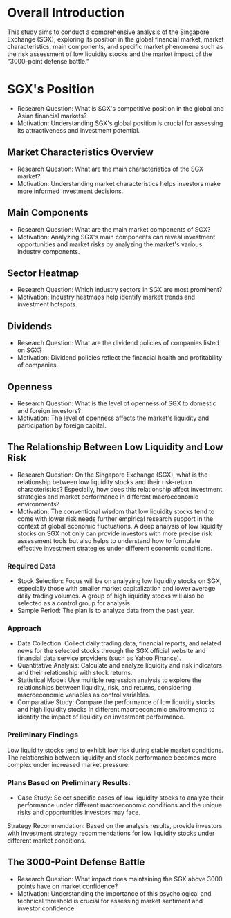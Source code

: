 # Overall Introduction
This study aims to conduct a comprehensive analysis of the Singapore Exchange (SGX), exploring its position in the global financial market, market characteristics, main components, and specific market phenomena such as the risk assessment of low liquidity stocks and the market impact of the "3000-point defense battle."

# SGX's Position
* Research Question: What is SGX's competitive position in the global and Asian financial markets?
* Motivation: Understanding SGX's global position is crucial for assessing its attractiveness and investment potential.

## Market Characteristics Overview
* Research Question: What are the main characteristics of the SGX market?
* Motivation: Understanding market characteristics helps investors make more informed investment decisions.

## Main Components
* Research Question: What are the main market components of SGX?
* Motivation: Analyzing SGX's main components can reveal investment opportunities and market risks by analyzing the market's various industry components.

## Sector Heatmap
* Research Question: Which industry sectors in SGX are most prominent?
* Motivation: Industry heatmaps help identify market trends and investment hotspots.

## Dividends
* Research Question: What are the dividend policies of companies listed on SGX?
* Motivation: Dividend policies reflect the financial health and profitability of companies.

## Openness
* Research Question: What is the level of openness of SGX to domestic and foreign investors?
* Motivation: The level of openness affects the market's liquidity and participation by foreign capital.

## The Relationship Between Low Liquidity and Low Risk
* Research Question: On the Singapore Exchange (SGX), what is the relationship between low liquidity stocks and their risk-return characteristics? Especially, how does this relationship affect investment strategies and market performance in different macroeconomic environments?
* Motivation: The conventional wisdom that low liquidity stocks tend to come with lower risk needs further empirical research support in the context of global economic fluctuations. A deep analysis of low liquidity stocks on SGX not only can provide investors with more precise risk assessment tools but also helps to understand how to formulate effective investment strategies under different economic conditions.

### Required Data
* Stock Selection: Focus will be on analyzing low liquidity stocks on SGX, especially those with smaller market capitalization and lower average daily trading volumes. A group of high liquidity stocks will also be selected as a control group for analysis.
* Sample Period: The plan is to analyze data from the past year.

### Approach
* Data Collection: Collect daily trading data, financial reports, and related news for the selected stocks through the SGX official website and financial data service providers (such as Yahoo Finance).
* Quantitative Analysis: Calculate and analyze liquidity and risk indicators and their relationship with stock returns.
* Statistical Model: Use multiple regression analysis to explore the relationships between liquidity, risk, and returns, considering macroeconomic variables as control variables.
* Comparative Study: Compare the performance of low liquidity stocks and high liquidity stocks in different macroeconomic environments to identify the impact of liquidity on investment performance.

### Preliminary Findings
Low liquidity stocks tend to exhibit low risk during stable market conditions. The relationship between liquidity and stock performance becomes more complex under increased market pressure.

### Plans Based on Preliminary Results:
* Case Study: Select specific cases of low liquidity stocks to analyze their performance under different macroeconomic conditions and the unique risks and opportunities investors may face.

Strategy Recommendation: Based on the analysis results, provide investors with investment strategy recommendations for low liquidity stocks under different market conditions.

## The 3000-Point Defense Battle
* Research Question: What impact does maintaining the SGX above 3000 points have on market confidence?
* Motivation: Understanding the importance of this psychological and technical threshold is crucial for assessing market sentiment and investor confidence.


